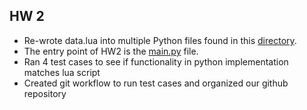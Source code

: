 ## HW 2

- Re-wrote data.lua into multiple Python files found in this [directory](../src/H2/main.py).
- The entry point of HW2 is the [main.py](../src/H2/main.py) file.
- Ran 4 test cases to see if functionality in python implementation matches lua script
- Created git workflow to run test cases and organized our github repository
